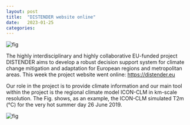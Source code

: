 ```yaml
---
layout: post
title:  "DISTENDER website online"
date:   2023-01-25
categories: 
---
```

![fig](./DISTENDERlogo2.png)

The highly interdisciplinary and highly collaborative EU-funded project DISTENDER aims 
to develop a robust decision support system for climate change mitigation and adaptation 
for European regions and metropolitan areas. 
This week the project website went online: <https://distender.eu>

Our role in the project is to provide 
climate information and our main tool within the project is the regional climate model ICON-CLM in km-scale resolution. 
The Fig. shows, as an example, the ICON-CLM simulated T2m (°C) for the very hot summer day 26 June 2019. 

![fig](./T2m20190626.png)